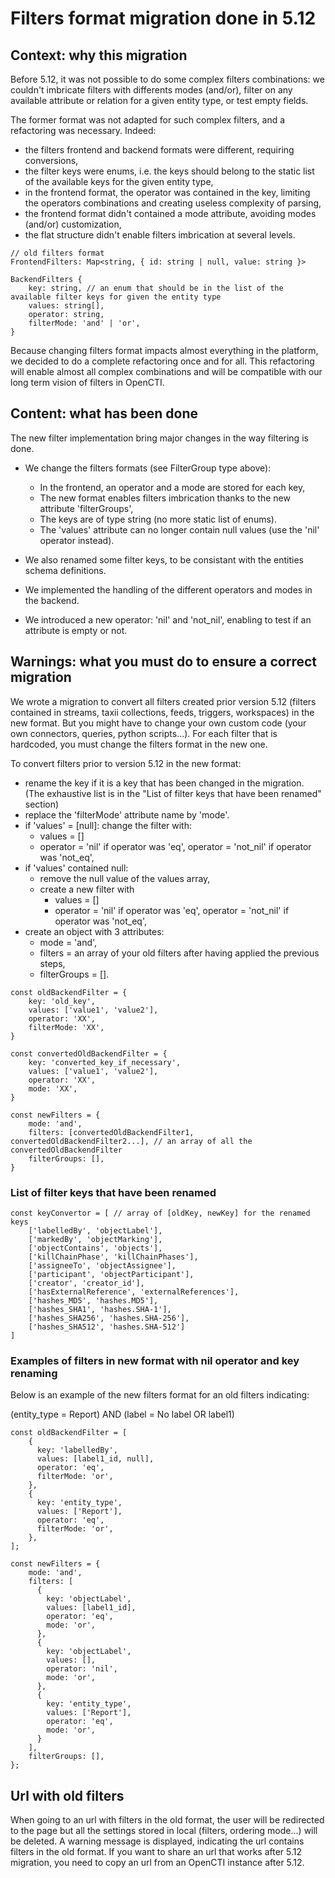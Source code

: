 # Filters format migration done in 5.12

## Context: why this migration

Before 5.12, it was not possible to do some complex filters combinations: we couldn't imbricate filters with differents modes (and/or), filter on any available attribute or relation for a given entity type, or test empty fields.

The former format was not adapted for such complex filters, and a refactoring was necessary.
Indeed:
- the filters frontend and backend formats were different, requiring conversions,
- the filter keys were enums, i.e. the keys should belong to the static list of the available keys for the given entity type,
- in the frontend format, the operator was contained in the key, limiting the operators combinations and creating useless complexity of parsing,
- the frontend format didn't contained a mode attribute, avoiding modes (and/or) customization,
- the flat structure didn't enable filters imbrication at several levels.

```
// old filters format
FrontendFilters: Map<string, { id: string | null, value: string }>

BackendFilters {
    key: string, // an enum that should be in the list of the available filter keys for given the entity type
    values: string[],
    operator: string,
    filterMode: 'and' | 'or',
}
```

Because changing filters format impacts almost everything in the platform, we decided to do a complete refactoring once and for all. This refactoring will enable almost all complex combinations and will be compatible with our long term vision of filters in OpenCTI.

## Content: what has been done

The new filter implementation bring major changes in the way filtering is done.

- We change the filters formats (see FilterGroup type above):
    - In the frontend, an operator and a mode are stored for each key,
    - The new format enables filters imbrication thanks to the new attribute 'filterGroups',
    - The keys are of type string (no more static list of enums).
    - The 'values' attribute can no longer contain null values (use the 'nil' operator instead).

- We also renamed some filter keys, to be consistant with the entities schema definitions.

- We implemented the handling of the different operators and modes in the backend.

- We introduced a new operator: 'nil' and 'not_nil', enabling to test if an attribute is empty or not.

## Warnings: what you must do to ensure a correct migration

We wrote a migration to convert all filters created prior version 5.12 (filters contained in streams, taxii collections, feeds, triggers, workspaces) in the new format.
But you might have to change your own custom code (your own connectors, queries, python scripts...). For each filter that is hardcoded, you must change the filters format in the new one.

To convert filters prior to version 5.12 in the new format:
- rename the key if it is a key that has been changed in the migration. (The exhaustive list is in the "List of filter keys that have been renamed" section)
- replace the 'filterMode' attribute name by 'mode'.
- if 'values' = [null]: change the filter with:
    - values = []
    - operator = 'nil' if operator was 'eq', operator = 'not_nil' if operator was 'not_eq',
- if 'values' contained null:
    - remove the null value of the values array,
    - create a new filter with
        - values = []
        - operator = 'nil' if operator was 'eq', operator = 'not_nil' if operator was 'not_eq',
- create an object with 3 attributes:
    - mode = 'and',
    - filters = an array of your old filters after having applied the previous steps,
    - filterGroups = [].
```
const oldBackendFilter = {
    key: 'old_key',
    values: ['value1', 'value2'],
    operator: 'XX',
    filterMode: 'XX',
}

const convertedOldBackendFilter = {
    key: 'converted_key_if_necessary',
    values: ['value1', 'value2'],
    operator: 'XX',
    mode: 'XX',
}

const newFilters = {
    mode: 'and',
    filters: [convertedOldBackendFilter1, convertedOldBackendFilter2...], // an array of all the convertedOldBackendFilter
    filterGroups: [],
}
```


### List of filter keys that have been renamed
```
const keyConvertor = [ // array of [oldKey, newKey] for the renamed keys
    ['labelledBy', 'objectLabel'],
    ['markedBy', 'objectMarking'],
    ['objectContains', 'objects'],
    ['killChainPhase', 'killChainPhases'],
    ['assigneeTo', 'objectAssignee'],
    ['participant', 'objectParticipant'],
    ['creator', 'creator_id'],
    ['hasExternalReference', 'externalReferences'],
    ['hashes_MD5', 'hashes.MD5'],
    ['hashes_SHA1', 'hashes.SHA-1'],
    ['hashes_SHA256', 'hashes.SHA-256'],
    ['hashes_SHA512', 'hashes.SHA-512']
]
```

### Examples of filters in new format with nil operator and key renaming

Below is an example of the new filters format for an old filters indicating:

(entity_type = Report) AND (label = No label OR label1)

```
const oldBackendFilter = [
    {
      key: 'labelledBy',
      values: [label1_id, null],
      operator: 'eq',
      filterMode: 'or',
    },
    {
      key: 'entity_type',
      values: ['Report'],
      operator: 'eq',
      filterMode: 'or',
    },
];

const newFilters = {
    mode: 'and',
    filters: [
      {
        key: 'objectLabel',
        values: [label1_id],
        operator: 'eq',
        mode: 'or',
      },
      {
        key: 'objectLabel',
        values: [],
        operator: 'nil',
        mode: 'or',
      },
      {
        key: 'entity_type',
        values: ['Report'],
        operator: 'eq',
        mode: 'or',
      }
    ],
    filterGroups: [],
};
```

## Url with old filters
When going to an url with filters in the old format, the user will be redirected to the page but all the settings stored in local (filters, ordering mode...) will be deleted. A warning message is displayed, indicating the url contains filters in the old format.
If you want to share an url that works after 5.12 migration, you need to copy an url from an OpenCTI instance after 5.12.